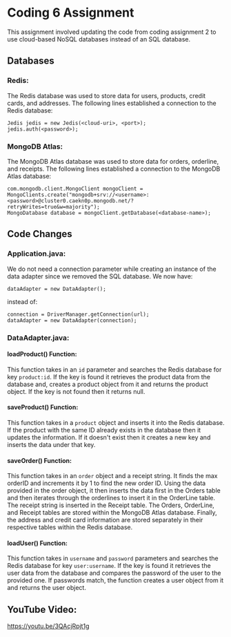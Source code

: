 # Coding 6 Assignment
This assignment involved updating the code from coding assignment 2 to use cloud-based NoSQL databases instead of an SQL database.

## Databases

### Redis:
The Redis database was used to store data for users, products, credit cards, and addresses.
The following lines established a connection to the Redis database:
```
Jedis jedis = new Jedis(<cloud-uri>, <port>);
jedis.auth(<password>);
```

### MongoDB Atlas:
The MongoDB Atlas database was used to store data for orders, orderline, and receipts.
The following lines established a connection to the MongoDB Atlas database:
```
com.mongodb.client.MongoClient mongoClient = MongoClients.create("mongodb+srv://<username>:<password>@cluster0.caekn0p.mongodb.net/?retryWrites=true&w=majority");
MongoDatabase database = mongoClient.getDatabase(<database-name>);
```

## Code Changes

### Application.java:
We do not need a connection parameter while creating an instance of the data adapter since we removed the SQL database.
We now have:
```
dataAdapter = new DataAdapter();
```
instead of:
```
connection = DriverManager.getConnection(url);
dataAdapter = new DataAdapter(connection);
```

### DataAdapter.java:
#### loadProduct() Function:
This function takes in an `id` parameter and searches the Redis database for key `product:id`. If the key is found it retrieves the product data from the database and, creates a product object from it and returns the product object. If the key is not found then it returns null.

#### saveProduct() Function:
This function takes in a `product` object and inserts it into the Redis database. If the product with the same ID already exists in the database then it updates the information. If it doesn't exist then it creates a new key and inserts the data under that key.

#### saveOrder() Function:
This function takes in an `order` object and a receipt string. It finds the max orderID and increments it by 1 to find the new order ID. Using the data provided in the order object, it then inserts the data first in the Orders table and then iterates through the orderlines to insert it in the OrderLine table. The receipt string is inserted in the Receipt table. The Orders, OrderLine, and Receipt tables are stored within the MongoDB Atlas database. Finally, the address and credit card information are stored separately in their respective tables within the Redis database.

#### loadUser() Function:
This function takes in `username` and `password` parameters and searches the Redis database for key `user:username`. If the key is found it retrieves the user data from the database and compares the password of the user to the provided one. If passwords match, the function creates a user object from it and returns the user object. 

## YouTube Video:
https://youtu.be/3QAcjRpjt1g

